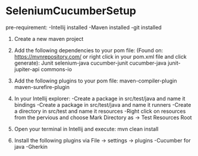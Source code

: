 # SeleniumCucumberSetup

pre-requirement:
    -Intellij installed 
    -Maven installed 
    -git installed

1. Create a new maven project

2. Add the following dependencies to your pom file:
   (Found on: https://mvnrepository.com/ or right click in your pom.xml file and click generate):
   Junit 
   selenium-java 
   cucumber-junit 
   cucumber-java 
   junit-jupiter-api 
   commons-io

3. Add the following plugins to your pom file: 
    maven-compiler-plugin 
    maven-surefire-plugin

4. In your Intellij explorer:
    -Create a package in src/test/java and name it bindings 
    -Create a package in src/test/java and name it runners 
    -Create a directory in src/test and name it resources 
    -Right click on resources from the pervious and choose Mark Directory as -> Test Resources Root

5. Open your terminal in Intellij and execute: mvn clean install

6. Install the following plugins via File -> settings -> plugins 
    -Cucumber for java 
    -Gherkin
